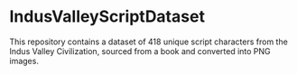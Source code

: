 # IndusValleyScriptDataset
This repository contains a dataset of 418 unique script characters from the Indus Valley Civilization, sourced from a book and converted into PNG images.
